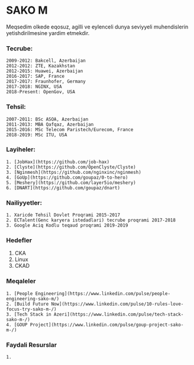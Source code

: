 # SAKO M

Meqsedim olkede eqosuz, agilli ve eylenceli dunya seviyyeli muhendislerin yetishdirilmesine yardim etmekdir.

### Tecrube:
```
2009-2012: Bakcell, Azerbaijan
2012-2012: ZTE, Kazakhstan
2012-2015: Huawei, Azerbaijan
2016-2017: SAP, France
2017-2017: Fraunhofer, Germany
2017-2018: NGINX, USA
2018-Present: OpenGov, USA
```
### Tehsil:
```
2007-2011: BSc ASOA, Azerbaijan 
2011-2013: MBA Qafqaz, Azerbaijan
2015-2016: MSc Telecom Paristech/Eurecom, France
2018-2019: MSc ITU, USA
```
### Layiheler:
```
1. [JobHax](https://github.com/job-hax) 
2. [Clyste](https://github.com/OpenClyste/Clyste)
3. [Nginmesh](https://github.com/nginxinc/nginmesh)
4. [GoUp](https://github.com/goupaz/0-to-hero)
5. [Meshery](https://github.com/layer5io/meshery)
6. [DNART](https://github.com/goupaz/dnart)
```
### Nailiyyetler:
```
1. Xaricde Tehsil Dovlet Proqrami 2015-2017
2. ECTalent(Genc karyera istedadlari) tecrube proqrami 2017-2018
3. Google Aciq Kodlu teqaud proqrami 2019-2019
```

### Hedefler
1. CKA
2. Linux
3. CKAD

### Meqaleler
```
1. [People Engineering](https://www.linkedin.com/pulse/people-engineering-sako-m/)
2. [Build Future Now](https://www.linkedin.com/pulse/10-rules-love-focus-try-sako-m-/)
3. [Tech Stack in Azeri](https://www.linkedin.com/pulse/tech-stack-sako-m-/)
4. [GOUP Project](https://www.linkedin.com/pulse/goup-project-sako-m-/)
```
### Faydali Resurslar
```
1.
```
